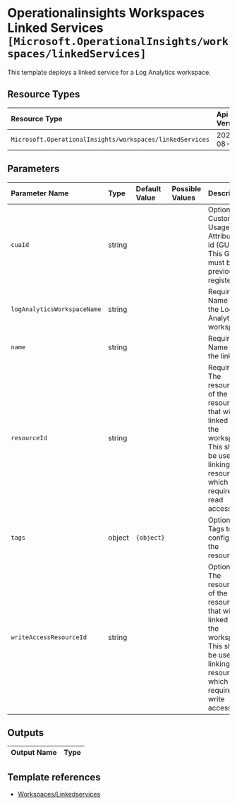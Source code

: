 # Operationalinsights Workspaces Linked Services `[Microsoft.OperationalInsights/workspaces/linkedServices]`

This template deploys a linked service for a Log Analytics workspace.

## Resource Types

| Resource Type | Api Version |
| :-- | :-- |
| `Microsoft.OperationalInsights/workspaces/linkedServices` | 2020-08-01 |

## Parameters

| Parameter Name | Type | Default Value | Possible Values | Description |
| :-- | :-- | :-- | :-- | :-- |
| `cuaId` | string |  |  | Optional. Customer Usage Attribution id (GUID). This GUID must be previously registered |
| `logAnalyticsWorkspaceName` | string |  |  | Required. Name of the Log Analytics workspace |
| `name` | string |  |  | Required. Name of the link |
| `resourceId` | string |  |  | Required. The resource id of the resource that will be linked to the workspace. This should be used for linking resources which require read access. |
| `tags` | object | `{object}` |  | Optional. Tags to configure in the resource. |
| `writeAccessResourceId` | string |  |  | Optional. The resource id of the resource that will be linked to the workspace. This should be used for linking resources which require write access.  |

## Outputs

| Output Name | Type |
| :-- | :-- |

## Template references

- [Workspaces/Linkedservices](https://docs.microsoft.com/en-us/azure/templates/Microsoft.OperationalInsights/2020-08-01/workspaces/linkedServices)
